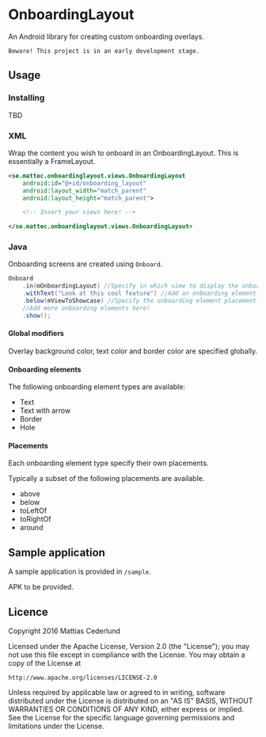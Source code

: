 # OnboardingLayout

An Android library for creating custom onboarding overlays.

`Beware! This project is in an early development stage.`

## Usage

### Installing

TBD

### XML

Wrap the content you wish to onboard in an OnboardingLayout.
This is essentially a FrameLayout.

```XML
<se.mattec.onboardinglayout.views.OnboardingLayout
    android:id="@+id/onboarding_layout"
    android:layout_width="match_parent"
    android:layout_height="match_parent">

    <!-- Insert your views here! -->

</se.mattec.onboardinglayout.views.OnboardingLayout>

```

### Java

Onboarding screens are created using `Onboard`.

```Java
Onboard
    .in(mOnboardingLayout) //Specify in which view to display the onboarding.
    .withText("Look at this cool feature") //Add an onboarding element.
    .below(mViewToShowcase) //Specify the onboarding element placement.
    //Add more onboarding elements here!
    .show();
```

#### Global modifiers

Overlay background color, text color and border color are specified globally.

#### Onboarding elements

The following onboarding element types are available:
* Text
* Text with arrow
* Border
* Hole

#### Placements

Each onboarding element type specify their own placements.

Typically a subset of the following placements are available.
* above
* below
* toLeftOf
* toRightOf
* around

## Sample application

A sample application is provided  in `/sample`.

APK to be provided.

## Licence

Copyright 2016 Mattias Cederlund 

Licensed under the Apache License, Version 2.0 (the "License");
you may not use this file except in compliance with the License.
You may obtain a copy of the License at

    http://www.apache.org/licenses/LICENSE-2.0

Unless required by applicable law or agreed to in writing, software
distributed under the License is distributed on an "AS IS" BASIS,
WITHOUT WARRANTIES OR CONDITIONS OF ANY KIND, either express or implied.
See the License for the specific language governing permissions and
limitations under the License.